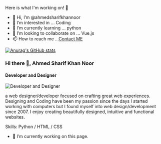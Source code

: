 Here is what I'm working on! 👋


- 👋 Hi, I’m @ahmedsharifkhannoor
- 👀 I’m interested in ...  Coding
- 🌱 I’m currently learning ...  python
- 💞️ I’m looking to collaborate on ...  Vue.js
- 📫 How to reach me ...[Contact ME](https://ahmedsharifkhan.gq)


[![Anurag's GitHub stats](https://github-readme-stats.vercel.app/api?username=ahmedsharifkhannoor)](https://github.com/anuraghazra/github-readme-stats)




### Hi there 👋, Ahmed Sharif Khan Noor
#### Developer and Designer 
![Developer and Designer ](https://pbs.twimg.com/media/E3znbZ2VEAIsefU?format=png&name=small)

a web designer/developer focused on crafting great web experiences. Designing and Coding have been my passion since the days I started working with computers but I found myself into web design/development since 2007. I enjoy creating beautifully designed, intuitive and functional websites.

Skills: Python / HTML / CSS

- 🔭 I’m currently working on this page. 




